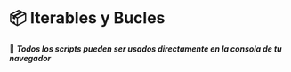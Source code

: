 # 📦 Iterables y Bucles


📌 **_Todos los scripts pueden ser usados directamente en la consola de tu navegador_**